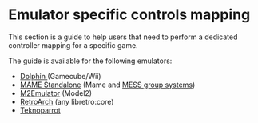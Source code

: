 # Emulator specific controls mapping

This section is a guide to help users that need to perform a dedicated controller mapping for a specific game.

The guide is available for the following emulators:

* [Dolphin ](https://wiki.retrobat.org/controllers/specific_mapping/dolphin-controller-mapping)(Gamecube/Wii)
* [MAME Standalone](https://wiki.retrobat.org/controllers/specific_mapping/mame64-controller-mapping) (Mame and [MESS group systems](https://wiki.retrobat.org/navigation/system-view-and-game-view#grouped-systems))
* [M2Emulator](model2-controller-mapping.md) (Model2)
* [RetroArch](https://wiki.retrobat.org/controllers/specific_mapping/retroarch-controller-mapping) (any libretro:core)
* [Teknoparrot](teknoparrot-controller-mapping.md)
